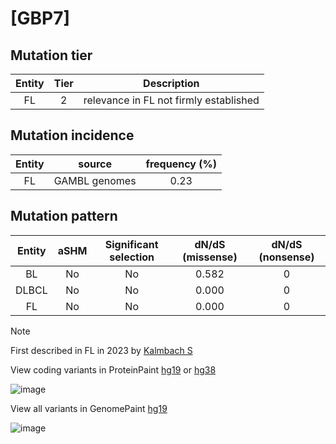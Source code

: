 # [GBP7]

## Mutation tier

|Entity|Tier|Description                           |
|:------:|:----:|--------------------------------------|
|FL    |2   |relevance in FL not firmly established|
## Mutation incidence

|Entity|source       |frequency (%)|
|:------:|:-------------:|:-------------:|
|FL    |GAMBL genomes|0.23         |

## Mutation pattern

|Entity|aSHM|Significant selection|dN/dS (missense)|dN/dS (nonsense)|
|:------:|:----:|:---------------------:|:----------------:|:----------------:|
|BL    |No  |No                   |0.582           |0               |
|DLBCL |No  |No                   |0.000           |0               |
|FL    |No  |No                   |0.000           |0               |


> [!NOTE]
> First described in FL in 2023 by [Kalmbach S](https://pubmed.ncbi.nlm.nih.gov/37563306)

View coding variants in ProteinPaint [hg19](https://www.bcgsc.ca/downloads/morinlab/GAMBL/test/genes/GBP7_protein.html)  or [hg38](https://www.bcgsc.ca/downloads/morinlab/GAMBL/test/genes/GBP7_protein_hg38.html)

![image](../../images/proteinpaint/GBP7_NM_207398.svg)

View all variants in GenomePaint [hg19](https://www.bcgsc.ca/downloads/morinlab/GAMBL/test/genes/GBP7.html)

![image](../../images/proteinpaint/GBP7.svg)
